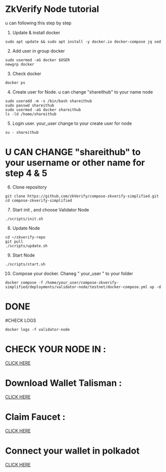 # ZkVerify Node tutorial

u can following this step by step
1. Update & install docker
```
sudo apt update && sudo apt install -y docker.io docker-compose jq sed
```

2. Add user in group docker
```
sudo usermod -aG docker $USER
newgrp docker
```

3. Check docker
```
docker ps
```

4. Create user for Node. u can change "shareithub" to your name node
```
sudo useradd -m -s /bin/bash shareithub
sudo passwd shareithub
sudo usermod -aG docker shareithub
ls -ld /home/shareithub
```

5. Login user. your_user change to your create user for node
```
su - shareithub
```

# U CAN CHANGE "shareithub" to your username or other name for step 4 & 5

6. Clone repository
```
git clone https://github.com/zkVerify/compose-zkverify-simplified.git
cd compose-zkverify-simplified
```

7. Start init , and choose Validator Node
```
./scripts/init.sh
```

8. Update Node
```
cd ~/zkverify-repo
git pull
./scripts/update.sh
```

9. Start Node
```
./scripts/start.sh
```

10. Compose your docker. Chaneg " your_user " to your folder
```
docker compose -f /home/your_user/compose-zkverify-simplified/deployments/validator-node/testnet/docker-compose.yml up -d
```

# DONE

#CHECK LOGS
```
docker logs -f validator-node
```

# CHECK YOUR NODE IN :
[CLICK HERE ](https://testnet-telemetry.zkverify.io/#/0xc00425dcaa0a1bc5bf1163a2d69d7abb2cc6180de78b4e10297b31a4d9cc928a)

# Download Wallet Talisman :
[CLICK HERE](https://chromewebstore.google.com/detail/talisman-wallet/fijngjgcjhjmmpcmkeiomlglpeiijkld)

# Claim Faucet :
[CLICK HERE](https://zkverify-faucet.zkverify.io/)

# Connect your wallet in polkadot
[CLICK HERE](https://polkadot.js.org/apps/?rpc=wss%3A%2F%2Ftestnet-rpc.zkverify.io#/staking)


